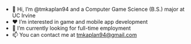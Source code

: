 - 👋 Hi, I’m @tmkaplan94 and a Computer Game Science (B.S.) major at UC Irvine
- ❤️ I’m interested in game and mobile app development
- 👀 I’m currently looking for full-time employment
- 📫 You can contact me at tmkaplan94@gmail.com

<!---
tmkaplan94/tmkaplan94 is a ✨ special ✨ repository because its `README.md` (this file) appears on your GitHub profile.
You can click the Preview link to take a look at your changes.
--->
